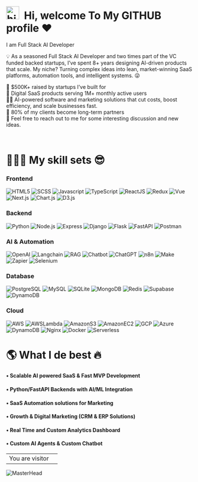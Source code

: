 # <img src="./hi.gif" alt="hii" width="35" />&nbsp;<b> Hi, welcome To My GITHUB profile ♥ </b>

<!-- <img align="right" src="https://i.pinimg.com/originals/cd/d9/76/cdd97628928661edc4902fa9d97342c5.jpg" width="200"/> -->

<p aligh="left">
  <p>I am Full Stack AI Developer</p>
  <p>💡&nbsp;As a seasoned Full Stack AI Developer and two times part of the VC funded backed startups, I’ve spent 8+ years designing AI-driven products that scale. My niche? Turning complex ideas into lean, market-winning SaaS platforms, automation tools, and intelligent systems. 😜</p>
  

 💼 $500K+ raised by startups I’ve built for\
 📱 Digital SaaS products serving 1M+ monthly active users\
 🏃‍♂️&nbsp;AI-powered software and marketing solutions that cut costs, boost efficiency, and scale businesses fast. \
 🤝 80% of my clients become long-term partners\
 💬&nbsp;Feel free to reach out to me for some interesting discussion and new ideas.

</p>
<br>

<h1>👨🏻‍💻 My skill sets 😎</h1>

<p>
  <h3>
    Frontend
  </h3>
  <img alt="HTML5" src="https://img.shields.io/badge/-HTML5-E34F26?style=flat-square&logo=html5&logoColor=white" />
  <img alt="SCSS" src="https://img.shields.io/badge/-TailWindCSS-fdf8fd?style=flat-square&logo=TailwindCSS&logoColor=db6bd1" />
  <img alt="Javascript" src="https://img.shields.io/badge/-JavaScript-F7DF1E?style=flat-square&logo=javascript&logoColor=black" />
  <img alt="TypeScript" src="https://img.shields.io/badge/-TypeScript-3178c6?style=flat-square&logo=typescript&logoColor=white">
  <img alt="ReactJS" src="https://img.shields.io/badge/-ReactJS-45b8d8?style=flat-square&logo=react&logoColor=white" />
  <img alt="Redux" src="https://img.shields.io/badge/-Redux-764ABC?style=flat-square&logo=redux&logoColor=white" />
  <img alt="Vue" src="https://img.shields.io/badge/-Vue-8DD6F9?style=flat-square&logo=Vue.js&logoColor=white" />
  <img alt="Next.js" src="https://img.shields.io/badge/NextJS-ED8B00?style?style=flat-square&logo=Next.js&logoColor=white" />
  <img alt="Chart.js" src="https://img.shields.io/badge/ChartJS-7dwe31?style?style=flat-square&logo=Chart.js&logoColor=white" />
  <img alt="D3.js" src="https://img.shields.io/badge/D3-170834?style?style=flat-square&logo=D3&logoColor=white" />
  
  <h3>
    Backend
  </h3>
  <img alt="Python" src="https://img.shields.io/badge/-Python-3f7637?style=flat-square&logo=Python&logoColor=white" />
  <img alt="Node.js" src="https://img.shields.io/badge/-Node.js-801f95?style=flat-square&logo=Node.js&logoColor=white">
  <img alt="Express" src="https://img.shields.io/badge/-Express-302922?style=flat-square&logo=Express&logoColor=white" />
  <img alt="Django" src="https://img.shields.io/badge/-Django-white?style=flat-square&logo=Django&logoColor=darkgreen" />
  <img alt="Flask" src="https://img.shields.io/badge/-Flask-ffca28?style=flat-square&logo=Flask&logoColor=gray" />
  <img alt="FastAPI" src="https://img.shields.io/badge/-FastAPI-F05032?style=flat-square&logo=FastAPI&logoColor=white" />
  <img alt="Postman" src="https://img.shields.io/badge/-Postman-FF6C37?style=flat-square&logo=postman&logoColor=white" />

  <h3>
    AI & Automation
  </h3>
  <img alt="OpenAI" src="https://img.shields.io/badge/-OpenAI-859743?style=flat-square&logo=OpenAI&logoColor=white" />
  <img alt="Langchain" src="https://img.shields.io/badge/-LangChain-693010?style=flat-square&logo=LangChain&logoColor=white">
  <img alt="RAG" src="https://img.shields.io/badge/-RAG-502972?style=flat-square&logo=RAG&logoColor=white" />
  <img alt="Chatbot" src="https://img.shields.io/badge/-Chatbot-white?style=flat-square&logo=Chatbot&logoColor=darkgreen" />
  <img alt="ChatGPT" src="https://img.shields.io/badge/-ChatGPT-002930?style=flat-square&logo=ChatGPT&logoColor=gray" />
  <img alt="n8n" src="https://img.shields.io/badge/-n8n-e03482?style=flat-square&logo=n8n&logoColor=white" />
  <img alt="Make" src="https://img.shields.io/badge/-Make-a83011?style=flat-square&logo=Make&logoColor=white" />
  <img alt="Zapier" src="https://img.shields.io/badge/-Zapier-0193d3?style=flat-square&logo=Zapier&logoColor=white" />
  <img alt="Selenium" src="https://img.shields.io/badge/-Selenium-2f76f4?style=flat-square&logo=Selenium&logoColor=white" />

  <h3>
  Database
  </h3>
  <img alt="PostgreSQL" src="https://img.shields.io/badge/-PostgreSQL-630100?style=flat-square&logo=PostgreSQL&logoColor=white" />
  <img alt="MySQL" src="https://img.shields.io/badge/-MySQL-309967?style=flat-square&logo=MySQL&logoColor=white">
  <img alt="SQLite" src="https://img.shields.io/badge/-SQLite-000089?style=flat-square&logo=SQLite&logoColor=white" />
  <img alt="MongoDB" src="https://img.shields.io/badge/-MongoDB-gold?style=flat-square&logo=MongoDB&logoColor=darkgreen" />
  <img alt="Redis" src="https://img.shields.io/badge/-Redis-468933?style=flat-square&logo=Redis&logoColor=gray" />
  <img alt="Supabase" src="https://img.shields.io/badge/-Supabase-804932?style=flat-square&logo=Supabase&logoColor=white" />
  <img alt="DynamoDB" src="https://img.shields.io/badge/-DynamoDB-FF6C37?style=flat-square&logo=DynamoDB&logoColor=white" />

  <h3>
  Cloud
  </h3>
  <img alt="AWS" src="https://img.shields.io/badge/-AWS-8DD6F9?style=flat-square&logo=AWS&logoColor=white" />
  <img alt="AWSLambda" src="https://img.shields.io/badge/-AWS Lambda-672777?style=flat-square&logo=AWS Lambda&logoColor=white" />
  <img alt="AmazonS3" src="https://img.shields.io/badge/-Amazon S3-F05032?style=flat-square&logo=Amazon S3&logoColor=white" />
  <img alt="AmazonEC2" src="https://img.shields.io/badge/-Amazon EC2-white?style=flat-square&logo=Amazon EC2&logoColor=darkgreen" />
  <img alt="GCP" src="https://img.shields.io/badge/-GCP-ffca28?style=flat-square&logo=GCP&logoColor=gray" />
  <img alt="Azure" src="https://img.shields.io/badge/-Azure-302922?style=flat-square&logo=Azure&logoColor=white" />
  <img alt="DynamoDB" src="https://img.shields.io/badge/-DynamoDB-FF6C37?style=flat-square&logo=DynamoDB&logoColor=white" />
  <img alt="Nginx" src="https://img.shields.io/badge/-Nginx-801f95?style=flat-square&logo=Nginx&logoColor=white">
  <img alt="Docker" src="https://img.shields.io/badge/-Docker-302922?style=flat-square&logo=Docker&logoColor=white" />
  <img alt="Serverless" src="https://img.shields.io/badge/-Serverless-302922?style=flat-square&logo=Serverless&logoColor=white" />
</p>

<h1>🌎 What I de best 🔥</h1>
<p>
  
<h4>• Scalable AI powered SaaS & Fast MVP Development</h4>
<h4>• Python/FastAPI Backends with AI/ML Integration</h4>
<h4>• SaaS Automation solutions for Marketing
<h4>• Growth & Digital Marketing (CRM & ERP Solutions)</h4>
<h4>• Real Time and Custom Analytics Dashboard</h4>
<h4>• Custom AI Agents & Custom Chatbot</h4>

<table>
  <tr>
    <td>You are visitor</td>
    <td><img src="https://profile-counter.glitch.me/milan-960/count.svg" alt="" /></td>
  </tr>
</table>

![MasterHead](https://raw.githubusercontent.com/bornmay/bornmay/Update/svg/Bottom.svg)

</p>
